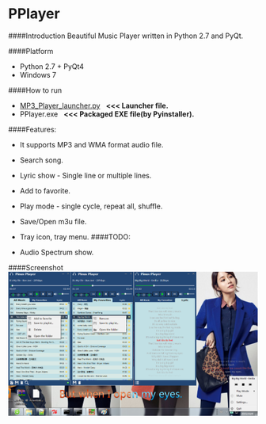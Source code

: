 # PPlayer
####Introduction
Beautiful Music Player written in Python 2.7 and PyQt.

####Platform
* Python 2.7 + PyQt4
* Windows 7

####How to run
* <a href="https://github.com/wn0112/PPlayer/blob/master/MP3_Player_launcher.py">MP3_Player_launcher.py</a> &nbsp;  <b><<< Launcher file.</b>
* PPlayer.exe  &nbsp;&nbsp;<b><<<  Packaged EXE file(by Pyinstaller).</b>

####Features:

* It supports MP3 and WMA format audio file.

* Search song.

* Lyric show - Single line or multiple lines.

* Add to favorite.

* Play mode - single cycle, repeat all, shuffle.

* Save/Open m3u file.

* Tray icon, tray menu.
####TODO:
* Audio Spectrum show.

####Screenshot
![Screenshot](https://github.com/wn0112/PPlayer/blob/master/screenshot.png)
